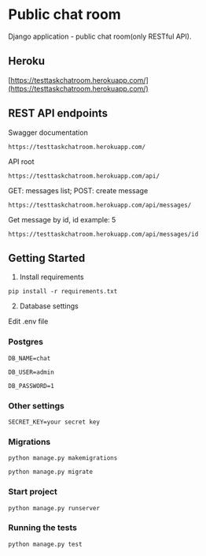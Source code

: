 # Public chat room

Django application - public chat room(only RESTful API).

## Heroku
[https://testtaskchatroom.herokuapp.com/](https://testtaskchatroom.herokuapp.com/)

## REST API endpoints
Swagger documentation

`https://testtaskchatroom.herokuapp.com/`

API root

`https://testtaskchatroom.herokuapp.com/api/`

GET: messages list; POST: create message

`https://testtaskchatroom.herokuapp.com/api/messages/`

Get message by id, id example: 5

`https://testtaskchatroom.herokuapp.com/api/messages/id`

## Getting Started
1. Install requirements

`pip install -r requirements.txt`

2. Database settings

Edit .env file 

### Postgres

`DB_NAME=chat`

`DB_USER=admin`

`DB_PASSWORD=1`

### Other settings
`SECRET_KEY=your secret key`

### Migrations
`python manage.py makemigrations`

`python manage.py migrate`

### Start project

`python manage.py runserver`

### Running the tests
`python manage.py test`
